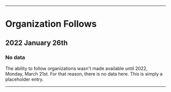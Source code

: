 
***

# Organization Follows

## 2022 January 26th

### No data

The ability to follow organizations wasn't made available until 2022, Monday, March 21st. For that reason, there is no data here. This is simply a placeholder entry.

***
